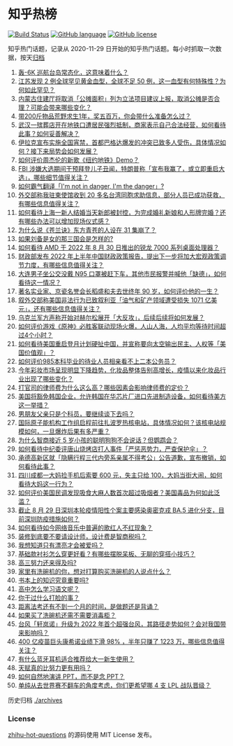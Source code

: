 # 知乎热榜
[![Build Status](https://github.com/ToWeLong/zhihu-hot-questions/workflows/CI/badge.svg)](https://github.com/ToWeLong/zhihu-hot-questions/actions)
[![GitHub language](https://img.shields.io/badge/language-golang-orange.svg)](https://golang.org/)
[![GitHub license](https://img.shields.io/github/license/ToWeLong/zhihu-hot-questions)](https://github.com/ToWeLong/zhihu-hot-questions/blob/main/LICENSE)

知乎热门话题，记录从 2020-11-29 日开始的知乎热门话题。每小时抓取一次数据，按天[归档](./archives)

<!-- BEGIN -->

1. [轰-6K 巡航台岛常态化，这意味着什么？](https://www.zhihu.com/question/550523916)
1. [江苏发现 2 例全球罕见黄金血型，全球不足 50 例，这一血型有何特殊性？为何如此罕见？](https://www.zhihu.com/question/550679559)
1. [内蒙古住建厅将取消「公摊面积」列为立法项目建议上报，取消公摊是否合理？可能会带来哪些变化？](https://www.zhihu.com/question/550691666)
1. [带200斤物品荒野求生1年，奖五百万，你会带什么准备怎么过？](https://www.zhihu.com/question/548652311)
1. [武汉一殡葬店开在地铁口遭居民强烈抵制，商家表示自己合法经营，如何看待此事？如何妥善解决？](https://www.zhihu.com/question/550701822)
1. [伊拉克宣布实施全国宵禁，首都巴格达爆发的冲突已致多人受伤，具体情况如何？接下来局势会如何发展？](https://www.zhihu.com/question/550635820)
1. [如何评价周杰伦的新歌《纽约地铁》Demo？](https://www.zhihu.com/question/550613338)
1. [FBI 涉嫌大选期间干预拜登儿子丑闻，特朗普称「宣布我赢了，或立即重启大选」，哪些细节值得关注？](https://www.zhihu.com/question/550714831)
1. [如何霸气翻译「I'm not in danger, I'm the danger」?](https://www.zhihu.com/question/546492138)
1. [外交部称我驻柬使馆收到 20 多名台湾同胞求助信息，部分人员已成功获救， 有哪些信息值得关注？](https://www.zhihu.com/question/550578456)
1. [如何看待上海一新人结婚当天新郎被封控，为完成婚礼新娘和人形牌完婚？还有哪些办法可以增加现场仪式感？](https://www.zhihu.com/question/550661595)
1. [为什么说《苍兰诀》东方青苍的人设在 31 集崩了？](https://www.zhihu.com/question/550388773)
1. [如果刘备是女的那三国会是怎样的?](https://www.zhihu.com/question/414013283)
1. [如何看待 AMD 于 2022 年 8 月 30 日推出的锐龙 7000 系列桌面处理器？](https://www.zhihu.com/question/550661381)
1. [财政部发布 2022 年上半年中国财政政策报告，提出下一步将加大宏观政策调节力度，有哪些信息值得关注？](https://www.zhihu.com/question/550730537)
1. [大连男子坐公交没戴 N95 口罩被赶下车，其他市民报警并喊他「缺德」，如何看待这一情况？](https://www.zhihu.com/question/550755185)
1. [著名实业家、京瓷名誉会长稻盛和夫去世终年 90 岁，如何评价他的一生？](https://www.zhihu.com/question/550778660)
1. [叙外交部称美国非法行为已致叙利亚「油气和矿产领域遭受损失 1071 亿美元」，还有哪些信息值得关注？](https://www.zhihu.com/question/550720968)
1. [乌克兰军方声称开始对赫尔松展开「大反攻」，后续后续将如何发展？](https://www.zhihu.com/question/550619426)
1. [如何评价游戏《原神》必胜客联动现场火爆，人山人海，人均平均等待时间超过4个小时？](https://www.zhihu.com/question/550610293)
1. [如何看待美国重启登月计划硬扯中国，并宣称要向太空输出民主、人权等「美国价值观」？](https://www.zhihu.com/question/550686425)
1. [如何评价985本科毕业的待业人员相亲看不上二本公务员？](https://www.zhihu.com/question/550440013)
1. [今年彩妆市场呈现明显下降趋势，化妆品整体告别高增长，疫情以来化妆品行业出现了哪些变化？](https://www.zhihu.com/question/550382284)
1. [打官司的律师费为什么这么高？哪些因素会影响律师费的定价？](https://www.zhihu.com/question/541504215)
1. [美国将豁免韩国企业，允许韩国在华芯片厂进口先进制造设备，如何看待美方这一举措？](https://www.zhihu.com/question/550618377)
1. [男朋友父亲只是个科员，要继续谈下去吗？](https://www.zhihu.com/question/546719500)
1. [国际原子能机构工作组启程前往扎波罗热核电站，具体情况如何？该核电站规模如何，一旦爆炸后果有多严重？](https://www.zhihu.com/question/550661251)
1. [为什么智商接近 5 岁小孩的聪明狗狗不会说话？但鹦鹉会？](https://www.zhihu.com/question/550007751)
1. [如何看待中纪委评唐山烧烤店打人事件「严惩恶势力，严查保护伞」？](https://www.zhihu.com/question/550708009)
1. [承德高新区就「隐瞒行程三代内旁系亲属不得考公」公告道歉，宣布撤销，如何看待此事？](https://www.zhihu.com/question/550766675)
1. [四川成都一大妈捡手机后索要 600 元，失主只给 100，大妈当街大闹，如何看待大妈这一行为？](https://www.zhihu.com/question/550554409)
1. [如何评价美国民调发现吸食大麻人数首次超过吸烟者？美国毒品为何如此泛滥？](https://www.zhihu.com/question/550565954)
1. [截止 8 月 29 日深圳本轮疫情阳性个案主要感染奥密克戎 BA.5 进化分支，目前深圳防疫措施如何？](https://www.zhihu.com/question/550593524)
1. [如何看待如今网络音乐中普遍的歌红人不红现象？](https://www.zhihu.com/question/550754927)
1. [装修到底要不要请设计师，设计费是智商税吗？](https://www.zhihu.com/question/549762901)
1. [我想知道只有漂亮才会被爱吗？](https://www.zhihu.com/question/550693051)
1. [基础款衬衫怎么穿更好看？有哪些摆脱呆板、无聊的穿搭小技巧？](https://www.zhihu.com/question/528616934)
1. [高三努力还来得及吗?](https://www.zhihu.com/question/550550059)
1. [家里有洗碗机的你，想对打算购买洗碗机的人说点什么？](https://www.zhihu.com/question/538041450)
1. [书本上的知识究竟重要吗?](https://www.zhihu.com/question/550557754)
1. [高中怎么学习语文呢？](https://www.zhihu.com/question/60632796)
1. [你干过什么打脸的事？](https://www.zhihu.com/question/39125410)
1. [距离法考还有不到一个月的时间，是做题还是背诵？](https://www.zhihu.com/question/544805537)
1. [如果买了洗碗机还需不需要消毒柜？](https://www.zhihu.com/question/312070893)
1. [台风「轩岚诺」升级为 2022 年首个超强台风，其路径走势如何？会对我国带来影响吗？](https://www.zhihu.com/question/550480211)
1. [400 亿疫苗巨头康希诺业绩下滑 98% ，半年只赚了 1223 万，哪些信息值得关注？](https://www.zhihu.com/question/550707585)
1. [有什么蓝牙耳机适合推荐给大一新生使用？](https://www.zhihu.com/question/540311621)
1. [天赋真的比努力更有用吗？](https://www.zhihu.com/question/543642160)
1. [如何自然地演讲 PPT，而不是念 PPT？](https://www.zhihu.com/question/432657311)
1. [单纯从去世界赛不翻车的角度考虑，你们更希望哪 4 支 LPL 战队晋级？](https://www.zhihu.com/question/549571328)

<!-- END -->

历史归档 [./archives](./archives)


### License
[zhihu-hot-questions](https://github.com/towelong/zhihu-hot-questions) 的源码使用 MIT License 发布。